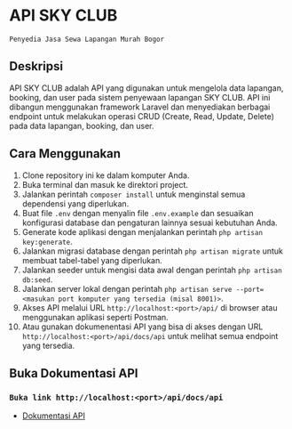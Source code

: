# API SKY CLUB
`Penyedia Jasa Sewa Lapangan Murah Bogor`
## Deskripsi
API SKY CLUB adalah API yang digunakan untuk mengelola data lapangan, booking, dan user pada sistem penyewaan lapangan SKY CLUB. API ini dibangun menggunakan framework Laravel dan menyediakan berbagai endpoint untuk melakukan operasi CRUD (Create, Read, Update, Delete) pada data lapangan, booking, dan user.
## Cara Menggunakan
1. Clone repository ini ke dalam komputer Anda.
2. Buka terminal dan masuk ke direktori project.
3. Jalankan perintah `composer install` untuk menginstal semua dependensi yang diperlukan.
4. Buat file `.env` dengan menyalin file `.env.example` dan sesuaikan konfigurasi database dan pengaturan lainnya sesuai kebutuhan Anda.
5. Generate kode aplikasi dengan menjalankan perintah `php artisan key:generate`.
6. Jalankan migrasi database dengan perintah `php artisan migrate` untuk membuat tabel-tabel yang diperlukan.
7. Jalankan seeder untuk mengisi data awal dengan perintah `php artisan db:seed`.
8. Jalankan server lokal dengan perintah `php artisan serve --port=<masukan port komputer yang tersedia (misal 8001)>`.
9. Akses API melalui URL `http://localhost:<port>/api/` di browser atau menggunakan aplikasi seperti Postman.
10. Atau gunakan dokumenentasi API yang bisa di akses dengan URL `http://localhost:<port>/api/docs/api` untuk melihat semua endpoint yang tersedia.

## Buka Dokumentasi API
### `Buka link http://localhost:<port>/api/docs/api`
- [Dokumentasi API](http://localhost:<port>/api/docs/api)
